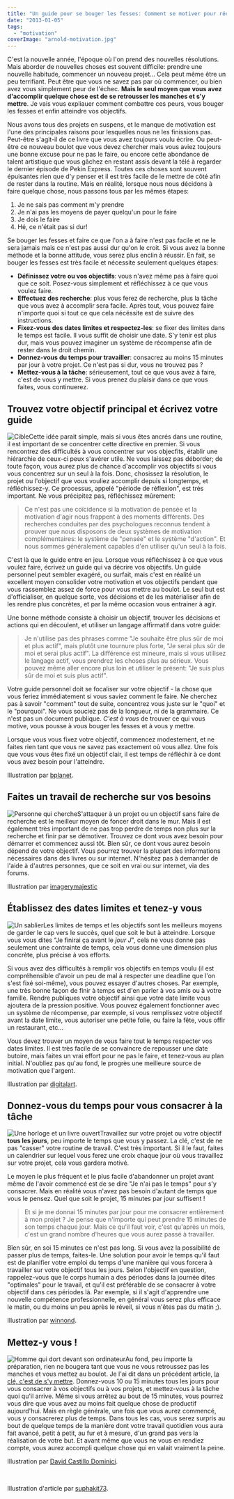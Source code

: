 ```yaml
---
title: "Un guide pour se bouger les fesses: Comment se motiver pour réellement atteindre ses objectifs"
date: "2013-01-05"
tags:
  - "motivation"
coverImage: "arnold-motivation.jpg"
---
```


C'est la nouvelle année, l'époque où l'on prend des nouvelles résolutions. Mais aborder de nouvelles choses est souvent difficile: prendre une nouvelle habitude, commencer un nouveau projet... Cela peut même être un peu terrifiant. Peut être que vous ne savez pas par où commencer, ou bien avez vous simplement peur de l'échec. **Mais le seul moyen que vous avez d'accomplir quelque chose est de se retrousser les manches et s'y mettre**. Je vais vous expliauer comment combattre ces peurs, vous bouger les fesses et enfin atteindre vos objectifs.

Nous avons tous des projets en suspens, et le manque de motivation est l'une des principales raisons pour lesquelles nous ne les finissions pas. Peut-être s'agit-il de ce livre que vous avez toujours voulu écrire. Ou peut-être ce nouveau boulot que vous devez chercher mais vous aviez toujours une bonne excuse pour ne pas le faire, ou encore cette abondance de talent artistique que vous gâchez en restant assis devant la télé à regarder le dernier épisode de Pekin Express. Toutes ces choses sont souvent épuisantes rien que d'y penser et il est très facile de le mettre de côté afin de rester dans la routine. Mais en réalité, lorsque nous nous décidons à faire quelque chose, nous passons tous par les mêmes étapes:

1. Je ne sais pas comment m'y prendre
2. Je n'ai pas les moyens de payer quelqu'un pour le faire
3. Je dois le faire
4. Hé, ce n'était pas si dur!

Se bouger les fesses et faire ce que l'on a à faire n'est pas facile et ne le sera jamais mais ce n'est pas aussi dur qu'on le croit. Si vous avez la bonne méthode et la bonne attitude, vous serez plus enclin à réussir. En fait, se bouger les fesses est très facile et nécessite seulement quelques étapes:

- **Définissez votre ou vos objectifs**: vous n'avez même pas à faire quoi que ce soit. Posez-vous simplement et réfléchissez à ce que vous voulez faire.
- **Effectuez des recherche**: plus vous ferez de recherche, plus la tâche que vous avez à accomplir sera facile. Après tout, vous pouvez faire n'importe quoi si tout ce que cela nécéssite est de suivre des instructions.
- **Fixez-vous des dates limites et respectez-les**: se fixer des limites dans le temps est facile. Il vous suffit de choisir une date. S'y tenir est plus dur, mais vous pouvez imaginer un système de récompense afin de rester dans le droit chemin.
- **Donnez-vous du temps pour travailler**: consacrez au moins 15 minutes par jour à votre projet. Ce n'est pas si dur, vous ne trouvez pas ?
- **Mettez-vous à la tâche**: sérieusement, tout ce que vous avez à faire, c'est de vous y mettre. Si vous prenez du plaisir dans ce que vous faites, vous continuerez.

## Trouvez votre objectif principal et écrivez votre guide

![Cible](images/ID-100106307-150x150.jpg)Cette idée parait simple, mais si vous êtes ancrés dans une routine, il est important de se concentrer cette directive en premier. Si vous rencontrez des difficultés à vous concentrer sur vos objecfits, établir une hiérarchie de ceux-ci peux s'avérer utile. Ne vous laissez pas déborder; de toute façon, vous aurez plus de chance d'accomplir vos objectifs si vous vous concentrez sur un seul à la fois. Donc, chosissez la résolution, le projet ou l'objectif que vous vouliez accomplir depuis si longtemps, et réfléchissez-y. Ce processus, appelé "période de réflexion", est très important. Ne vous précipitez pas, réfléchissez mûrement:

> Ce n'est pas une coïcidence si la motivation de pensée et la motivation d'agir nous frappent à des moments différents. Des recherches conduites par des psychologues reconnus tendent à prouver que nous disposons de deux systèmes de motivation complémentaires: le système de "pensée" et le système "d'action". Et nous sommes généralement capables d'en utiliser qu'un seul à la fois.

C'est là que le guide entre en jeu. Lorsque vous réfléchissez à ce que vous voulez faire, écrivez un guide qui va décrire vos objectifs. Un guide personnel peut sembler exagéré, ou surfait, mais c'est en réalité un excellent moyen consolider votre motivation et vos objectifs pendant que vous rassemblez assez de force pour vous mettre au boulot. Le seul but est d'officialiser, en quelque sorte, vos décisions et de les matérialiser afin de les rendre plus concrètes, et par la même occasion vous entrainer à agir.

Une bonne méthode consiste à choisir un objectif, trouver les décisions et actions qui en découlent, et utiliser un langage affirmatif dans votre guide:

> Je n'utilise pas des phrases comme "Je souhaite être plus sûr de moi et plus actif", mais plutôt une tournure plus forte, "Je serai plus sûr de moi et serai plus actif". La différence est mineure, mais si vous utilisez le langage actif, vous prendrez les choses plus au sérieux. Vous pouvez même aller encore plus loin et utiliser le présent: "Je suis plus sûr de moi et suis plus actif".

Votre guide personnel doit se focaliser sur votre objectif - la chose que vous feriez immédiatement si vous saviez comment le faire. Ne cherchez pas à savoir "comment" tout de suite, concentrez vous juste sur le "quoi" et le "pourquoi". Ne vous souciez pas de la longueur, ni de la grammaire. Ce n'est pas un document publique. _C'est à vous_ de trouver ce qui vous motive, vous pousse à vous bouger les fesses et à vous y mettre.

Lorsque vous vous fixez votre objectif, commencez modestement, et ne faites rien tant que vous ne savez pas exactement où vous allez. Une fois que vous vous êtes fixé un objectif clair, il est temps de réfléchir à ce dont vous avez besoin pour l'atteindre.

Illustration par [bplanet](http://www.freedigitalphotos.net).

## Faites un travail de recherche sur vos besoins

![Personne qui cherche](images/search-150x150.jpg)S'attaquer à un projet ou un objectif sans faire de recherche est le meilleur moyen de foncer droit dans le mur. Mais il est également très important de ne pas trop perdre de temps non plus sur la recherche et finir par se démotiver. Trouvez ce dont vous avez besoin pour démarrer et commencez aussi tôt. Bien sûr, ce dont vous aurez besoin dépend de votre objectif. Vous pourrez trouver la plupart des informations nécessaires dans des livres ou sur internet. N'hésitez pas à demander de l'aide à d'autres personnes, que ce soit en vrai ou sur internet, via des forums.

Illustration par [imagerymajestic](http://www.freedigitalphotos.net)

## Établissez des dates limites et tenez-y vous

![Un sablier](images/hourglass-150x150.jpg)Les limites de temps et les objectifs sont les meilleurs moyens de garder le cap vers le succès, quel que soit le but à atteindre. Lorsque vous vous dites "Je finirai ça avant le _jour J_", cela ne vous donne pas seulement une contrainte de temps, cela vous donne une dimension plus concrète, plus précise à vos efforts.

Si vous avez des difficultés à remplir vos objectifs en temps voulu (il est compréhensible d'avoir un peu de mal à respecter une deadline que l'on s'est fixé soi-même), vous pouvez essayer d'autres choses. Par exemple, une très bonne façon de finir à temps est d'en parler à vos amis ou à votre famille. Rendre publiques votre objectif ainsi que votre date limite vous ajoutera de la pression positive. Vous pouvez également fonctionner avec un système de récompense, par exemple, si vous remplissez votre objectif avant la date limite, vous autoriser une petite folie, ou faire la fête, vous offir un restaurant, etc...

Vous devez trouver un moyen de vous faire tout le temps respecter vos dates limites. Il est très facile de se convaincre de repousser une date butoire, mais faites un vrai effort pour ne pas le faire, et tenez-vous au plan initial. N'oubliez pas qu'au fond, le progrès une meilleure source de motivation que l'argent.

Illustration par [digitalart](http://www.freedigitalphotos.net).

## Donnez-vous du temps pour vous consacrer à la tâche

![Une horloge et un livre ouvert](images/clock-work-150x150.jpg)Travaillez sur votre projet ou votre objectif **tous les jours**, peu importe le temps que vous y passez. La clé, c'est de ne pas "casser" votre routine de travail. C'est très important. Si il le faut, faites un calendrier sur lequel vous ferez une croix chaque jour où vous travaillez sur votre projet, cela vous gardera motivé.

Le moyen le plus fréquent et le plus facile d'abandonner un projet avant même de l'avoir commencé est de se dire "Je n'ai pas le temps" pour s'y consacrer. Mais en réalité vous n'avez pas besoin d'autant de temps que vous le pensez. Quel que soit le projet, 15 minutes par jour suffisent !

> Et si je me donnai 15 minutes par jour pour me consacrer entièrement à mon projet ? Je pense que n'importe qui peut prendre 15 minutes de son temps chaque jour. Mais ce qu'il faut voir, c'est qu'après un mois, c'est un grand nombre d'heures que vous aurez passé à travailler.

Bîen sûr, en soi 15 minutes ce n'est pas long. Si vous avez la possibilité de passer plus de temps, faites-le. Une solution pour avoir le temps qu'il faut est de planifier votre emploi du temps d'une manière qui vous forcera à travailler sur votre objectif tous les jours. Selon l'objectif en question, rappelez-vous que le corps humain a des périodes dans la journée dites "optimales" pour le travail, et qu'il est préférable de se consacrer à votre objectif dans ces périodes là. Par exemple, si il s'agit d'apprendre une nouvelle compétence professionnelle, en général vous serez plus efficace le matin, ou du moins un peu après le réveil, si vous n'êtes pas du matin ;).

Illustration par [winnond](http://www.freedigitalphotos.net).

## Mettez-y vous !

![Homme qui dort devant son ordinateur](images/sleeping-150x150.jpg)Au fond, peu importe la préparation, rien ne bougera tant que vous ne vous retroussez pas les manches et vous mettez au boulot. Je l'ai dit dans un précédent article, [la clé, c'est de s'y mettre](http://www.smartrock.fr/blog/la-cle-cest-de-sy-mettre/ "La clé, c’est de s’y mettre"). Donnez-vous 10 ou 15 minutes tous les jours pour vous consacrer à vos objectifs ou à vos projets, et mettez-vous à la tâche quoi qu'il arrive. Même si vous arrêtez au bout de 15 minutes, vous pourrez vous dire que vous avez au moins fait quelque chose de productif aujourd'hui. Mais en règle générale, une fois que vous aurez commencé, vous y consacrerez plus de temps. Dans tous les cas, vous serez surpris au bout de quelque temps de la manière dont votre travail quotidien vous aura fait avancé, petit à petit, au fur et à mesure, d'un grand pas vers la réalisation de votre but. Et avant même que vous ne vous en rendiez compte, vous aurez accompli quelque chose qui en valait vraiment la peine.

Illustration par [David Castillo Dominici](http://www.freedigitalphotos.net).

 

Illustration d'article par [suphakit73](http://www.freedigitalphotos.net).
